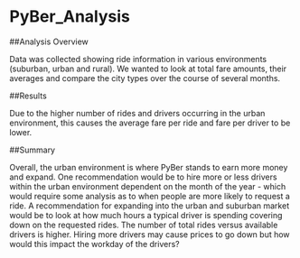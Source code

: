 # PyBer_Analysis

##Analysis Overview 

Data was collected showing ride information in various environments (suburban, urban and rural). We wanted to look at total fare amounts, their averages and compare the city types over the course of several months. 

##Results 

Due to the higher number of rides and drivers occurring in the urban environment, this causes the average fare per ride and fare per driver to be lower. 

##Summary

Overall, the urban environment is where PyBer stands to earn more money and expand. One recommendation would be to hire more or less drivers within the urban environment dependent on the month of the year - which would require some analysis as to when people are more likely to request a ride. A recommendation for expanding into the urban and suburban market would be to look at how much hours a typical driver is spending covering down on the requested rides. The number of total rides versus available drivers is higher. Hiring more drivers may cause prices to go down but how would this impact the workday of the drivers? 
